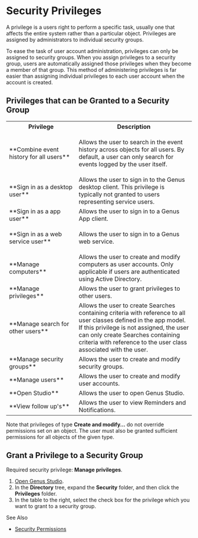 # Security Privileges

A privilege is a users right to perform a specific task, usually one that affects the entire system rather than a particular object. Privileges are assigned by administrators to individual security groups.

To ease the task of user account administration, privileges can only be assigned to security groups. When you assign privileges to a security group, users are automatically assigned those privileges when they become a member of that group. This method of administering privileges is far easier than assigning individual privileges to each user account when the account is created.


## Privileges that can be Granted to a Security Group

<table style="WIDTH: 100%">

<tbody>

<tr>

<th>Privilege</th>

<th>Description</th>

</tr>

<tr>

<td>**Combine event history for all users**</td>

<td>

Allows the user to search in the event history across objects for all users. By default, a user can only search for events logged by the user itself.

</td>

</tr>

<tr>

<td>**Sign in as a desktop user**</td>

<td>Allows the user to sign in to the Genus desktop client. This privilege is typically not granted to users representing service users.</td>

</tr>

<tr>

<td>**Sign in as a app user**</td>

<td>Allows the user to sign in to a Genus App client.</td>

</tr>

<tr>

<td>**Sign in as a web service user**</td>

<td>

Allows the user to sign in to a Genus web service.

</td>

</tr>

<tr>

<td>**Manage computers**</td>

<td>Allows the user to create and modify computers as user accounts. Only applicable if users are authenticated using Active Directory.</td>

</tr>

<tr>

<td>**Manage privileges**</td>

<td>Allows the user to grant privileges to other users.</td>

</tr>

<tr>

<td>**Manage search for other users**</td>

<td>Allows the user to create Searches containing criteria with reference to all user classes defined in the app model. If this privilege is not assigned, the user can only create Searches containing criteria with reference to the user class associated with the user.</td>

</tr>

<tr>

<td>**Manage security groups**</td>

<td>Allows the user to create and modify security groups.</td>

</tr>

<tr>

<td>**Manage users**</td>

<td>Allows the user to create and modify user accounts.</td>

</tr>

<tr>

<td>**Open Studio**</td>

<td>Allows the user to open Genus Studio.</td>

</tr>

<tr>

<td>**View follow up's**</td>

<td>Allows the user to view Reminders and Notifications.</td>

</tr>

</tbody>

<colgroup><col width="30%" style="WIDTH: 30%"><col width="50%" style="WIDTH: 50%"></colgroup></table>

Note that privileges of type **Create and modify...** do not override permissions set on an object. The user must also be granted sufficient permissions for all objects of the given type.



## Grant a Privilege to a Security Group

Required security privilege: **Manage privileges**.

1.  [Open Genus Studio](../getting-started/how-to-open-genus-studio.md).
2.  In the **Directory** tree, expand the **Security** folder, and then click the **Privileges** folder.
3.  In the table to the right, select the check box for the privilege which you want to grant to a security group.



See Also

*   [Security Permissions](security-permissions.md)